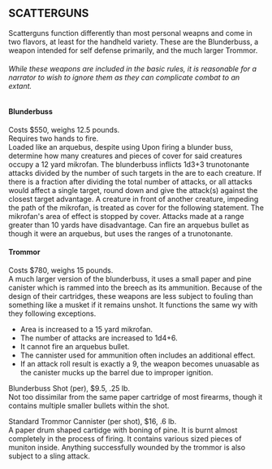 ## SCATTERGUNS
Scatterguns function differently than most personal weapns and come in two flavors, at least for the handheld variety. These are the Blunderbuss, a weapon intended for self defense primarily, and the much larger Trommor.

###### While these weapons are included in the basic rules, it is reasonable for a narrator to wish to ignore them as they can complicate combat to an extant.

#### Blunderbuss
Costs $550, weighs 12.5 pounds.  
Requires two hands to fire.  
Loaded like an arquebus, despite using 
Upon firing a blunder buss, determine how many creatures and pieces of cover for said creatures occupy a 12 yard mikrofan. The blunderbuss inflicts 1d3+3 trunotonante attacks divided by the number of such targets in the are to each creature. If there is a fraction after dividing the total number of attacks, or all attacks would affect a single target, round down and give the attack(s) against the closest target advantage. A creature in front of another creature, impeding the path of the mikrofan, is treated as cover for the following statement. The mikrofan's area of effect is stopped by cover. Attacks made at a range greater than 10 yards have disadvantage. Can fire an arquebus bullet as though it were an arquebus, but uses the ranges of a trunotonante.

#### Trommor
Costs $780, weighs 15 pounds.  
A much larger version of the blunderbuss, it uses a small paper and pine canister which is rammed into the breech as its ammunition. Because of the design of their cartridges, these weapons are less subject to fouling than something like a musket if it remains unshot. It functions the same wy with they following exceptions.  
* Area is increased to a 15 yard mikrofan.
* The number of attacks are increased to 1d4+6.
* It cannot fire an arquebus bullet.
* The cannister used for ammunition often includes an additional effect.
* If an attack roll result is exactly a 9, the weapon becomes unuasable as the canister mucks up the barrel due to improper ignition.

Blunderbuss Shot (per), $9.5, .25 lb.  
Not too dissimilar from the same paper cartridge of most firearms, though it contains multiple smaller bullets within the shot.

Standard Trommor Cannister (per shot), $16, .6 lb.  
A paper drum shaped cartidge with boning of pine. It is burnt almost completely in the process of firing. It contains various sized pieces of muniton inside. Anything successfully wounded by the trommor is also subject to a sling attack.
